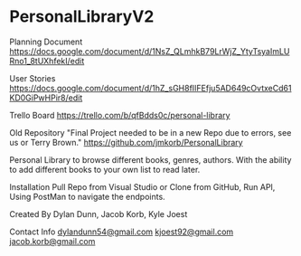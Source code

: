 # PersonalLibraryV2
Planning Document
https://docs.google.com/document/d/1NsZ_QLmhkB79LrWjZ_YtyTsyaImLURno1_8tUXhfekI/edit

User Stories
https://docs.google.com/document/d/1hZ_sGH8fIIFEfju5AD649cOvtxeCd61KD0GiPwHPir8/edit

Trello Board
https://trello.com/b/qfBdds0c/personal-library

Old Repository "Final Project needed to be in a new Repo due to errors, see us or Terry Brown."
https://github.com/jmkorb/PersonalLibrary

Personal Library to browse different books, genres, authors. With the ability to add different books to your own list to read later.

Installation
Pull Repo from Visual Studio or Clone from GitHub, Run API, Using PostMan to navigate the endpoints.

Created By
Dylan Dunn, Jacob Korb, Kyle Joest

Contact Info
dylandunn54@gmail.com
kjoest92@gmail.com
jacob.korb@gmail.com
